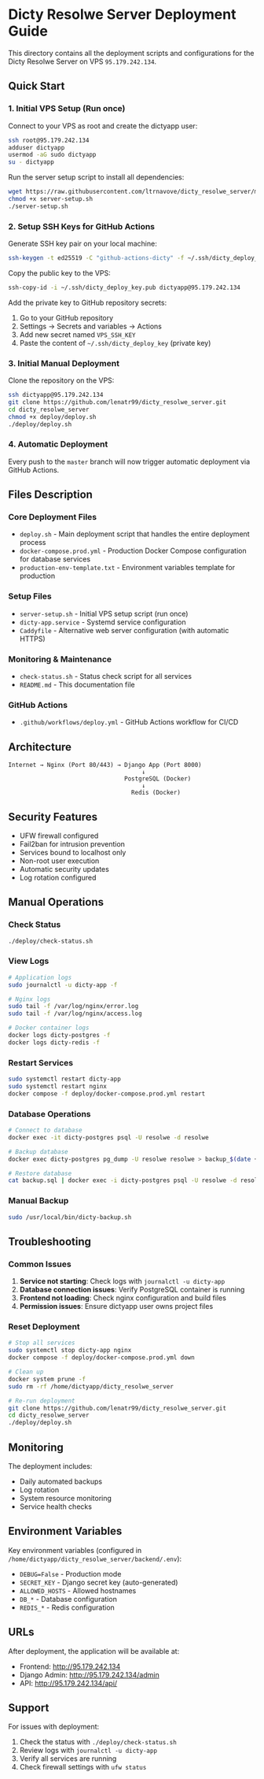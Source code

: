 # Dicty Resolwe Server Deployment Guide

This directory contains all the deployment scripts and configurations for the Dicty Resolwe Server on VPS `95.179.242.134`.

## Quick Start

### 1. Initial VPS Setup (Run once)

Connect to your VPS as root and create the dictyapp user:
```bash
ssh root@95.179.242.134
adduser dictyapp
usermod -aG sudo dictyapp
su - dictyapp
```

Run the server setup script to install all dependencies:
```bash
wget https://raw.githubusercontent.com/ltrnavove/dicty_resolwe_server/master/deploy/server-setup.sh
chmod +x server-setup.sh
./server-setup.sh
```

### 2. Setup SSH Keys for GitHub Actions

Generate SSH key pair on your local machine:
```bash
ssh-keygen -t ed25519 -C "github-actions-dicty" -f ~/.ssh/dicty_deploy_key
```

Copy the public key to the VPS:
```bash
ssh-copy-id -i ~/.ssh/dicty_deploy_key.pub dictyapp@95.179.242.134
```

Add the private key to GitHub repository secrets:
1. Go to your GitHub repository
2. Settings → Secrets and variables → Actions
3. Add new secret named `VPS_SSH_KEY`
4. Paste the content of `~/.ssh/dicty_deploy_key` (private key)

### 3. Initial Manual Deployment

Clone the repository on the VPS:
```bash
ssh dictyapp@95.179.242.134
git clone https://github.com/lenatr99/dicty_resolwe_server.git
cd dicty_resolwe_server
chmod +x deploy/deploy.sh
./deploy/deploy.sh
```

### 4. Automatic Deployment

Every push to the `master` branch will now trigger automatic deployment via GitHub Actions.

## Files Description

### Core Deployment Files
- `deploy.sh` - Main deployment script that handles the entire deployment process
- `docker-compose.prod.yml` - Production Docker Compose configuration for database services
- `production-env-template.txt` - Environment variables template for production

### Setup Files
- `server-setup.sh` - Initial VPS setup script (run once)
- `dicty-app.service` - Systemd service configuration
- `Caddyfile` - Alternative web server configuration (with automatic HTTPS)

### Monitoring & Maintenance
- `check-status.sh` - Status check script for all services
- `README.md` - This documentation file

### GitHub Actions
- `.github/workflows/deploy.yml` - GitHub Actions workflow for CI/CD

## Architecture

```
Internet → Nginx (Port 80/443) → Django App (Port 8000)
                                      ↓
                                 PostgreSQL (Docker)
                                      ↓
                                   Redis (Docker)
```

## Security Features

- UFW firewall configured
- Fail2ban for intrusion prevention
- Services bound to localhost only
- Non-root user execution
- Automatic security updates
- Log rotation configured

## Manual Operations

### Check Status
```bash
./deploy/check-status.sh
```

### View Logs
```bash
# Application logs
sudo journalctl -u dicty-app -f

# Nginx logs
sudo tail -f /var/log/nginx/error.log
sudo tail -f /var/log/nginx/access.log

# Docker container logs
docker logs dicty-postgres -f
docker logs dicty-redis -f
```

### Restart Services
```bash
sudo systemctl restart dicty-app
sudo systemctl restart nginx
docker compose -f deploy/docker-compose.prod.yml restart
```

### Database Operations
```bash
# Connect to database
docker exec -it dicty-postgres psql -U resolwe -d resolwe

# Backup database
docker exec dicty-postgres pg_dump -U resolwe resolwe > backup_$(date +%Y%m%d).sql

# Restore database
cat backup.sql | docker exec -i dicty-postgres psql -U resolwe -d resolwe
```

### Manual Backup
```bash
sudo /usr/local/bin/dicty-backup.sh
```

## Troubleshooting

### Common Issues

1. **Service not starting**: Check logs with `journalctl -u dicty-app`
2. **Database connection issues**: Verify PostgreSQL container is running
3. **Frontend not loading**: Check nginx configuration and build files
4. **Permission issues**: Ensure dictyapp user owns project files

### Reset Deployment
```bash
# Stop all services
sudo systemctl stop dicty-app nginx
docker compose -f deploy/docker-compose.prod.yml down

# Clean up
docker system prune -f
sudo rm -rf /home/dictyapp/dicty_resolwe_server

# Re-run deployment
git clone https://github.com/lenatr99/dicty_resolwe_server.git
cd dicty_resolwe_server
./deploy/deploy.sh
```

## Monitoring

The deployment includes:
- Daily automated backups
- Log rotation
- System resource monitoring
- Service health checks

## Environment Variables

Key environment variables (configured in `/home/dictyapp/dicty_resolwe_server/backend/.env`):
- `DEBUG=False` - Production mode
- `SECRET_KEY` - Django secret key (auto-generated)
- `ALLOWED_HOSTS` - Allowed hostnames
- `DB_*` - Database configuration
- `REDIS_*` - Redis configuration

## URLs

After deployment, the application will be available at:
- Frontend: http://95.179.242.134
- Django Admin: http://95.179.242.134/admin
- API: http://95.179.242.134/api/

## Support

For issues with deployment:
1. Check the status with `./deploy/check-status.sh`
2. Review logs with `journalctl -u dicty-app`
3. Verify all services are running
4. Check firewall settings with `ufw status`
